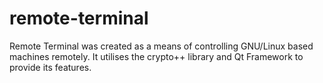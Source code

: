 # remote-terminal
Remote Terminal was created as a means of controlling GNU/Linux based machines remotely. It utilises the crypto++ library and Qt Framework to provide its features.
